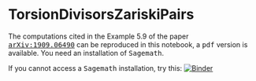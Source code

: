 # TorsionDivisorsZariskiPairs
The computations cited in the Example 5.9 of the paper [<kbd>arXiv:1909.06490</kbd>](https://arxiv.org/abs/1910.06490) can be reproduced in this notebook, 
 a <kbd>pdf</kbd> version is available. You need an installation of <kbd>Sagemath</kbd>. 

<!-- If you cannot access a <kbd>Sagemath</kbd> installation, try this: [![Binder](https://mybinder.org/badge_logo.svg)](https://mybinder.org/v2/gh/enriqueartal/TorsionDivisorsZariskiPairs/master?filepath=Example_5.9_1910.06490.ipynb) -->

If you cannot access a <kbd>Sagemath</kbd> installation, try this: [![Binder](https://mybinder.org/badge_logo.svg)](https://mybinder.org/v2/gh/enriqueartal/TorsionDivisorsZariskiPairs/master)
